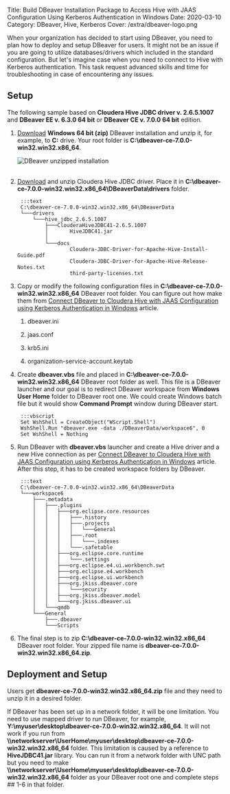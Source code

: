 Title: Build DBeaver Installation Package to Access Hive with JAAS Configuration Using Kerberos Authentication in Windows
Date: 2020-03-10
Category: DBeaver, Hive, Kerberos
Cover: /extra/dbeaver-logo.png

When your organization has decided to start using DBeaver, you need to plan how to deploy and setup DBeaver for users. It might not be an issue if you are going to utilize databases/drivers which included in the standard configuration. But let's imagine case when you need to connect to Hive with Kerberos authentication. This task request advanced skills and time for troubleshooting in case of encountering any issues.

## Setup

The following sample based on **Cloudera Hive JDBC driver v. 2.6.5.1007** and **DBeaver EE v. 6.3.0 64 bit** or **DBeaver CE v. 7.0.0 64 bit** edition.

1. [Download](https://dbeaver.io/download) **Windows 64 bit (zip)** DBeaver installation and unzip it, for example, to **C:** drive. Your root folder is **C:\dbeaver-ce-7.0.0-win32.win32.x86_64**.

    ![DBeaver unzipped installation]({static}/images/build-dbeaver-installation-package-to-access-hive-with-jaas-configuration-using-kerberos-authentication-in-windows/dbeaver-unzipped-installation.png)</br></br>
        
2. [Download](https://www.cloudera.com/downloads/connectors/hive/jdbc/2-6-5.html) and unzip Cloudera Hive JDBC driver. Place it in **C:\dbeaver-ce-7.0.0-win32.win32.x86_64\DBeaverData\drivers** folder.

        :::text
        C:\dbeaver-ce-7.0.0-win32.win32.x86_64\DBeaverData
        └───drivers
            └───hive_jdbc_2.6.5.1007
                ├───ClouderaHiveJDBC41-2.6.5.1007
                │       HiveJDBC41.jar
                │
                └───docs
                        Cloudera-JDBC-Driver-for-Apache-Hive-Install-Guide.pdf
                        Cloudera-JDBC-Driver-for-Apache-Hive-Release-Notes.txt
                        third-party-licenses.txt

3. Copy or modify the following configuration files in **C:\dbeaver-ce-7.0.0-win32.win32.x86_64** DBeaver root folder. You can figure out how make them from [Connect DBeaver to Cloudera Hive with JAAS Configuration using Kerberos Authentication in Windows]({filename}/articles/connect-dbeaver-to-cloudera-hive-with-jaas-configuration-using-kerberos-authentication-in-windows.md) article.

    1) dbeaver.ini

    2) jaas.conf

    3) krb5.ini

    4) organization-service-account.keytab

4. Create **dbeaver.vbs** file and placed in **C:\dbeaver-ce-7.0.0-win32.win32.x86_64** DBeaver root folder as well. This file is a DBeaver launcher and our goal is to redirect DBeaver workspace from **Windows User Home** folder to DBeaver root one. We could create Windows batch file but it would show **Command Prompt** window during DBeaver start.

        :::vbscript
        Set WshShell = CreateObject("WScript.Shell")
        WshShell.Run "dbeaver.exe -data ./DBeaverData/workspace6", 0
        Set WshShell = Nothing

5. Run DBeaver with **dbeaver.vbs** launcher and create a Hive driver and a new Hive connection as per [Connect DBeaver to Cloudera Hive with JAAS Configuration using Kerberos Authentication in Windows]({filename}/articles/connect-dbeaver-to-cloudera-hive-with-jaas-configuration-using-kerberos-authentication-in-windows.md) article. After this step, it has to be created workspace folders by DBeaver.

        :::text
        C:\dbeaver-ce-7.0.0-win32.win32.x86_64\DBeaverData
        └───workspace6
            ├───.metadata
            │   ├───.plugins
            │   │   ├───org.eclipse.core.resources
            │   │   │   ├───.history
            │   │   │   ├───.projects
            │   │   │   │   └───General
            │   │   │   ├───.root
            │   │   │   │   └───.indexes
            │   │   │   └───.safetable
            │   │   ├───org.eclipse.core.runtime
            │   │   │   └───.settings
            │   │   ├───org.eclipse.e4.ui.workbench.swt
            │   │   ├───org.eclipse.e4.workbench
            │   │   ├───org.eclipse.ui.workbench
            │   │   ├───org.jkiss.dbeaver.core
            │   │   │   └───security
            │   │   ├───org.jkiss.dbeaver.model
            │   │   └───org.jkiss.dbeaver.ui
            │   └───qmdb
            └───General
                ├───.dbeaver
                └───Scripts

6. The final step is to zip **C:\dbeaver-ce-7.0.0-win32.win32.x86_64** DBeaver root folder. Your zipped file name is **dbeaver-ce-7.0.0-win32.win32.x86_64.zip**.

## Deployment and Setup

Users get **dbeaver-ce-7.0.0-win32.win32.x86_64.zip** file and they need to unzip it in a desired folder. 

If DBeaver has been set up in a network folder, it will be one limitation. You need to use mapped driver to run DBeaver, for example, **Y:\myuser\desktop\dbeaver-ce-7.0.0-win32.win32.x86_64**. It will not work if you run from **\\\networkserver\UserHome\myuser\desktop\dbeaver-ce-7.0.0-win32.win32.x86_64** folder. This limitation is caused by a reference to **HiveJDBC41.jar** library. You can run it from a network folder with UNC path but you need to make **\\\networkserver\UserHome\myuser\desktop\dbeaver-ce-7.0.0-win32.win32.x86_64** folder as your DBeaver root one and complete steps ## 1-6 in that folder.
